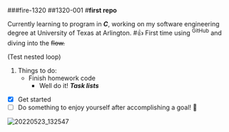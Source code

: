 ###fire-1320
##1320-001
#**first repo**

Currently learning to program in **_C_**, working on my software engineering degree at University of Texas at Arlington.
#👍
First time using <sup>GitHub</sup> and diving into the ~~flow.~~ 

(Test nested loop)
1. Things to do:
   - Finish homework code
     - Well do it!
**_Task lists_**
- [x] Get started
- [ ] Do something to enjoy yourself after accomplishing a goal! :tada:

![20220523_132547](https://user-images.githubusercontent.com/112142190/191875669-d8c63ba1-2d9e-40d3-abd0-b262f9d6648e.jpg)
